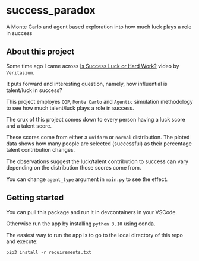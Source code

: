 # success_paradox
A Monte Carlo and agent based exploration into how much luck plays a role in success

## About this project
Some time ago I came across [Is Success Luck or Hard Work?](https://www.youtube.com/watch?v=3LopI4YeC4I) video by `Veritasium`.

It puts forward and interesting question, namely, how influential is talent/luck in success?

This project employes `OOP`, `Monte Carlo` and `Agentic` simulation methodology to see how much talent/luck plays a role in success.

The crux of this project comes down to every person having a luck score and a talent score. 

These scores come from either a `uniform` or `normal` distribution. The ploted data shows how many people are selected (successful) as their percentage talent contribution changes.

The observations suggest the luck/talent contribution to success can vary depending on the distribution those scores come from.

You can change `agent_type` argument in `main.py` to see the effect.

## Getting started

You can pull this package and run it in devcontainers in your VSCode.

Otherwise run the app by installing `python 3.10` using conda.

The easiest way to run the app is to go to the local directory of this repo and execute:

```console
pip3 install -r requirements.txt
```